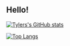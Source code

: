 ## Hello!

[![Tylers's GitHub stats](https://github-readme-stats.vercel.app/api?username=tylerweston&show_icons=true&theme=dark)](https://github.com/anuraghazra/github-readme-stats)

[![Top Langs](https://github-readme-stats.vercel.app/api/top-langs/?username=tylerweston&theme=dark&langs_count=10&layout=compact)](https://github.com/anuraghazra/github-readme-stats)
